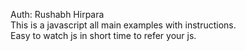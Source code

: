 Auth: Rushabh Hirpara
<br>
This is a javascript all main examples with instructions.
<br>
Easy to watch js in short time to refer your js.
